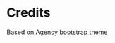 Credits
====================

Based on [Agency bootstrap theme ](https://startbootstrap.com/template-overviews/agency/)